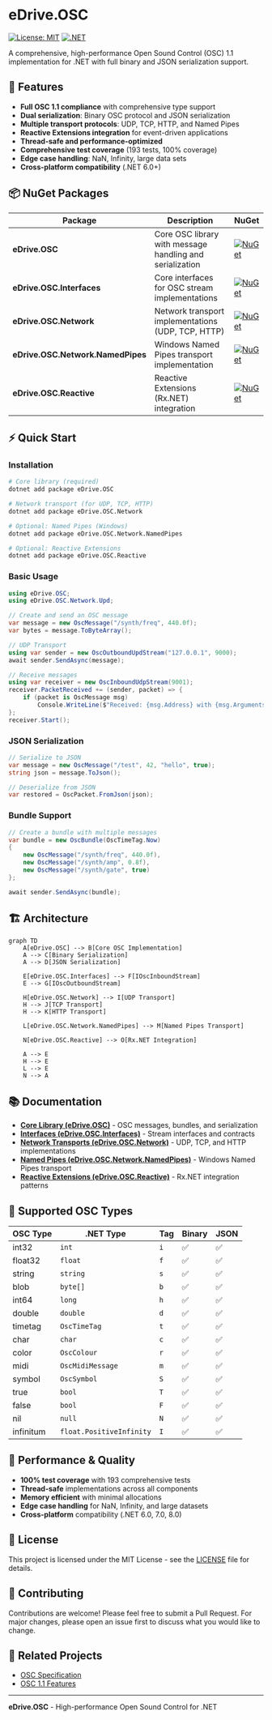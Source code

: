 # eDrive.OSC

[![License: MIT](https://img.shields.io/badge/License-MIT-yellow.svg)](https://opensource.org/licenses/MIT)
[![.NET](https://img.shields.io/badge/.NET-6.0%20%7C%207.0%20%7C%208.0-blue.svg)](https://dotnet.microsoft.com/)

A comprehensive, high-performance Open Sound Control (OSC) 1.1 implementation for .NET with full binary and JSON serialization support.

## 🚀 Features

- **Full OSC 1.1 compliance** with comprehensive type support
- **Dual serialization**: Binary OSC protocol and JSON serialization
- **Multiple transport protocols**: UDP, TCP, HTTP, and Named Pipes
- **Reactive Extensions integration** for event-driven applications
- **Thread-safe and performance-optimized**
- **Comprehensive test coverage** (193 tests, 100% coverage)
- **Edge case handling**: NaN, Infinity, large data sets
- **Cross-platform compatibility** (.NET 6.0+)

## 📦 NuGet Packages

| Package | Description | NuGet |
|---------|-------------|-------|
| **eDrive.OSC** | Core OSC library with message handling and serialization | [![NuGet](https://img.shields.io/nuget/v/eDrive.OSC.svg)](https://www.nuget.org/packages/eDrive.OSC/) |
| **eDrive.OSC.Interfaces** | Core interfaces for OSC stream implementations | [![NuGet](https://img.shields.io/nuget/v/eDrive.OSC.Interfaces.svg)](https://www.nuget.org/packages/eDrive.OSC.Interfaces/) |
| **eDrive.OSC.Network** | Network transport implementations (UDP, TCP, HTTP) | [![NuGet](https://img.shields.io/nuget/v/eDrive.OSC.Network.svg)](https://www.nuget.org/packages/eDrive.OSC.Network/) |
| **eDrive.OSC.Network.NamedPipes** | Windows Named Pipes transport implementation | [![NuGet](https://img.shields.io/nuget/v/eDrive.OSC.Network.NamedPipes.svg)](https://www.nuget.org/packages/eDrive.OSC.Network.NamedPipes/) |
| **eDrive.OSC.Reactive** | Reactive Extensions (Rx.NET) integration | [![NuGet](https://img.shields.io/nuget/v/eDrive.OSC.Reactive.svg)](https://www.nuget.org/packages/eDrive.OSC.Reactive/) |

## ⚡ Quick Start

### Installation

```bash
# Core library (required)
dotnet add package eDrive.OSC

# Network transport (for UDP, TCP, HTTP)
dotnet add package eDrive.OSC.Network

# Optional: Named Pipes (Windows)
dotnet add package eDrive.OSC.Network.NamedPipes

# Optional: Reactive Extensions
dotnet add package eDrive.OSC.Reactive
```

### Basic Usage

```csharp
using eDrive.OSC;
using eDrive.OSC.Network.Upd;

// Create and send an OSC message
var message = new OscMessage("/synth/freq", 440.0f);
var bytes = message.ToByteArray();

// UDP Transport
using var sender = new OscOutboundUpdStream("127.0.0.1", 9000);
await sender.SendAsync(message);

// Receive messages
using var receiver = new OscInboundUdpStream(9001);
receiver.PacketReceived += (sender, packet) => {
    if (packet is OscMessage msg)
        Console.WriteLine($"Received: {msg.Address} with {msg.Arguments.Count} args");
};
receiver.Start();
```

### JSON Serialization

```csharp
// Serialize to JSON
var message = new OscMessage("/test", 42, "hello", true);
string json = message.ToJson();

// Deserialize from JSON
var restored = OscPacket.FromJson(json);
```

### Bundle Support

```csharp
// Create a bundle with multiple messages
var bundle = new OscBundle(OscTimeTag.Now)
{
    new OscMessage("/synth/freq", 440.0f),
    new OscMessage("/synth/amp", 0.8f),
    new OscMessage("/synth/gate", true)
};

await sender.SendAsync(bundle);
```

## 🏗️ Architecture

```mermaid
graph TD
    A[eDrive.OSC] --> B[Core OSC Implementation]
    A --> C[Binary Serialization]
    A --> D[JSON Serialization]
    
    E[eDrive.OSC.Interfaces] --> F[IOscInboundStream]
    E --> G[IOscOutboundStream]
    
    H[eDrive.OSC.Network] --> I[UDP Transport]
    H --> J[TCP Transport]
    H --> K[HTTP Transport]
    
    L[eDrive.OSC.Network.NamedPipes] --> M[Named Pipes Transport]
    
    N[eDrive.OSC.Reactive] --> O[Rx.NET Integration]
    
    A --> E
    H --> E
    L --> E
    N --> A
```

## 📚 Documentation

- [**Core Library (eDrive.OSC)**](eDrive.OSC/README.md) - OSC messages, bundles, and serialization
- [**Interfaces (eDrive.OSC.Interfaces)**](eDrive.OSC.Interfaces/README.md) - Stream interfaces and contracts
- [**Network Transports (eDrive.OSC.Network)**](eDrive.OSC.Network/README.md) - UDP, TCP, and HTTP implementations
- [**Named Pipes (eDrive.OSC.Network.NamedPipes)**](eDrive.OSC.Network.NamedPipes/README.md) - Windows Named Pipes transport
- [**Reactive Extensions (eDrive.OSC.Reactive)**](eDrive.OSC.Reactive/README.md) - Rx.NET integration patterns

## 🔧 Supported OSC Types

| OSC Type | .NET Type | Tag | Binary | JSON |
|----------|-----------|-----|--------|------|
| int32 | `int` | `i` | ✅ | ✅ |
| float32 | `float` | `f` | ✅ | ✅ |
| string | `string` | `s` | ✅ | ✅ |
| blob | `byte[]` | `b` | ✅ | ✅ |
| int64 | `long` | `h` | ✅ | ✅ |
| double | `double` | `d` | ✅ | ✅ |
| timetag | `OscTimeTag` | `t` | ✅ | ✅ |
| char | `char` | `c` | ✅ | ✅ |
| color | `OscColour` | `r` | ✅ | ✅ |
| midi | `OscMidiMessage` | `m` | ✅ | ✅ |
| symbol | `OscSymbol` | `S` | ✅ | ✅ |
| true | `bool` | `T` | ✅ | ✅ |
| false | `bool` | `F` | ✅ | ✅ |
| nil | `null` | `N` | ✅ | ✅ |
| infinitum | `float.PositiveInfinity` | `I` | ✅ | ✅ |

## 🏁 Performance & Quality

- **100% test coverage** with 193 comprehensive tests
- **Thread-safe** implementations across all components
- **Memory efficient** with minimal allocations
- **Edge case handling** for NaN, Infinity, and large datasets
- **Cross-platform** compatibility (.NET 6.0, 7.0, 8.0)

## 📄 License

This project is licensed under the MIT License - see the [LICENSE](LICENSE) file for details.

## 🤝 Contributing

Contributions are welcome! Please feel free to submit a Pull Request. For major changes, please open an issue first to discuss what you would like to change.

## 🔗 Related Projects

- [OSC Specification](http://opensoundcontrol.org/spec-1_0)
- [OSC 1.1 Features](http://opensoundcontrol.stanford.edu/spec-1_1.html)

---

**eDrive.OSC** - High-performance Open Sound Control for .NET
